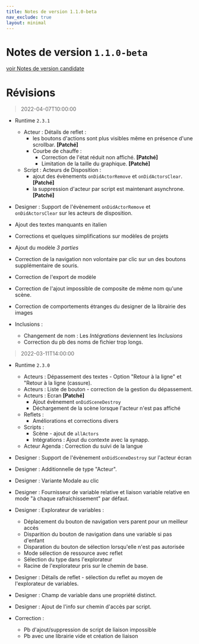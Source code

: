 ```yaml
---
title: Notes de version 1.1.0-beta
nav_exclude: true
layout: minimal
---
```


# Notes de version `1.1.0-beta`

[voir Notes de version candidate](https://witsa.github.io/synapps/synapps-studio-releases/notes/1.1.0)

# Révisions

> 2022-04-07T10:00:00

- Runtime `2.3.1`
  - Acteur : Détails de reflet :
    - les boutons d'actions sont plus visibles même en présence d'une scrollbar. **[Patché]**
    - Courbe de chauffe :
      - Correction de l'état réduit non affiché. **[Patché]**
      - Limitation de la taille du graphique. **[Patché]**
  - Script : Acteurs de Disposition :
    - ajout des évènements `onDidActorRemove` et `onDidActorsClear`. **[Patché]**
    - la suppression d'acteur par script est maintenant asynchrone. **[Patché]**

- Designer : Support de l'évènement `onDidActorRemove` et `onDidActorsClear` sur les acteurs de disposition.
- Ajout des textes manquants en italien
- Corrections et quelques simplifications sur modèles de projets
- Ajout du modèle *3 parties*
- Correction de la navigation non volontaire par clic sur un des boutons supplémentaire de souris.
- Correction de l'export de modèle
- Correction de l'ajout impossible de composite de même nom qu'une scène.
- Correction de comportements étranges du designer de la librairie des images
- Inclusions :
  - Changement de nom : Les *Intégrations* deviennent les *Inclusions*
  - Correction du pb des noms de fichier trop longs.

> 2022-03-11T14:00:00

- Runtime `2.3.0`
  - Acteurs : Dépassement des textes - Option "Retour à la ligne" et "Retour à la ligne (cassure).
  - Acteurs : Liste de bouton - correction de la gestion du dépassement.
  - Acteurs : Ecran **[Patché]**
    - Ajout évènement `onDidSceneDestroy`
    - Déchargement de la scène lorsque l'acteur n'est pas affiché
  - Reflets :
    - Améliorations et corrections divers
  - Scripts :
    - Scène - ajout de `allActors`
    - Intégrations : Ajout du contexte avec la synapp.
  - Acteur Agenda : Correction du suivi de la langue

- Designer : Support de l'évènement `onDidSceneDestroy` sur l'acteur écran
- Designer : Additionnelle de type "Acteur".
- Designer : Variante Modale au clic
- Designer : Fournisseur de variable relative et liaison variable relative en mode "à chaque rafraichissement" par défaut.
- Designer : Explorateur de variables :
  - Déplacement du bouton de navigation vers parent pour un meilleur accès
  - Disparition du bouton de navigation dans une variable si pas d'enfant
  - Disparation du bouton de sélection lorsqu'elle n'est pas autorisée
  - Mode sélection de ressource avec reflet
  - Sélection du type dans l'explorateur
  - Racine de l'explorateur pris sur le chemin de base.
- Designer : Détails de reflet - sélection du reflet au moyen de l'explorateur de variables.
- Designer : Champ de variable dans une propriété distinct.
- Designer : Ajout de l'info sur chemin d'accès par script.
- Correction :
  - Pb d'ajout/suppression de script de liaison impossible
  - Pb avec une librairie vide et création de liaison

